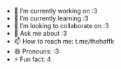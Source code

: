 - 🔭 I’m currently working on :3
- 🌱 I’m currently learning :3
- 👯 I’m looking to collaborate on :3
- 💬 Ask me about :3
- 📫 How to reach me: t.me/thehaffk
- 😄 Pronouns: :3
- ⚡ Fun fact: 4

